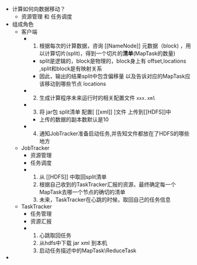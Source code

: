 - 计算如何向数据移动？
	- 资源管理 和 任务调度
- 组成角色
	- 客户端
		- 1. 根据每次的计算数据，咨询 [[NameNode]] 元数据（block) ，用以计算切片(split)，得到一个切片的**清单**(MapTask的数量)
			- split是逻辑的，block是物理的，block身上有 offset,locations ,split和block是有映射关系
			- 因此，输出的结果split中包含偏移量 以及告诉对应的MapTask应该移动到哪些节点 locations
		- 2. 生成计算程序未来运行时的相关配置文件 `xxx.xml`
		- 3. 将 jar包 split清单 配置[ [[xml]] ]文件 上传到[[HDFS]]中
			- 上传的数据的副本数默认是10
		- 4. 通知JobTracker准备启动任务,并告知文件都放在了HDFS的哪些地方
	- JobTracker
		- 资源管理
		- 任务调度
		- 1. 从 [[HDFS]] 中取回split清单
		  2. 根据自己收到的TaskTracker汇报的资源，最终确定每一个MapTask去哪一个节点的确切的清单
		  3. 未来，TaskTracker在心跳的时候，取回自己的任务信息
	- TaskTracker
		- 任务管理
		- 资源汇报
		- 1. 心跳取回任务
		  2. 从hdfs中下载 jar xml 到本机
		  3. 启动任务描述中的MapTask\ReduceTask
-